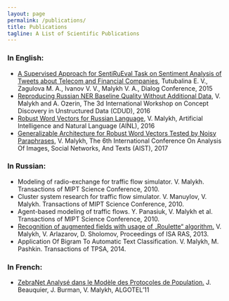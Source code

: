 ```yaml
---
layout: page
permalink: /publications/
title: Publications
tagline: A List of Scientific Publications
---
```


### In English:
- [A Supervised Approach for SentiRuEval Task on Sentiment Analysis of Tweets about Telecom and Financial Companies](http://www.dialog-21.ru/digests/dialog2015/materials/pdf/TutubalinaEVetal.pdf), Tutubalina E. V., Zagulova M. A., Ivanov V. V., Malykh V. A., Dialog Conference, 2015
- [Reproducing Russian NER Baseline Quality Without Additional Data](http://ceur-ws.org/Vol-1625/paper6.pdf), V. Malykh and A. Ozerin, The 3d International Workshop on Concept Discovery in Unstructured Data (CDUD), 2016 
- [Robust Word Vectors for Russian Language](https://fruct.org/publications/abstract-AINL-FRUCT-2016/files/Mal.pdf), V. Malykh, Artificial Intelligence and Natural Language (AINL), 2016
- [Generalizable Architecture for Robust Word Vectors Tested by Noisy Paraphrases](http://ceur-ws.org/Vol-1975/paper13.pdf), V. Malykh, The 6th International Conference On Analysis Of Images, Social Networks, And Texts (AIST), 2017

### In Russian:
- Modeling of radio-exchange for traffic flow simulator. V. Malykh. Transactions of MIPT Science Conference, 2010.
- Cluster system research for traffic flow simulator. V. Manuylov, V. Malykh. Transactions of MIPT Science Conference, 2010.
- Agent-based modeling of traffic flows. Y. Panasiuk, V. Malykh et al. Transactions of MIPT Science Conference, 2010.
- [Recognition of augmented fields with usage of „Roulette“ algorithm.](http://www.isa.ru/proceedings/images/documents/2013-63-4/t-4-13_35-38.pdf) V. Malykh, V. Arlazarov, D. Sholomov, Proceedings of ISA RAS, 2013.
- Application Of Bigram To Automatic Text Classification. V. Malykh, M. Pashkin. Transactions of TPSA, 2014.

### In French:
- [ZebraNet Analysé dans le Modèle des Protocoles de Population.](https://hal.inria.fr/inria-00586503v2/document) J. Beauquier, J. Burman, V. Malykh, ALGOTEL’11


